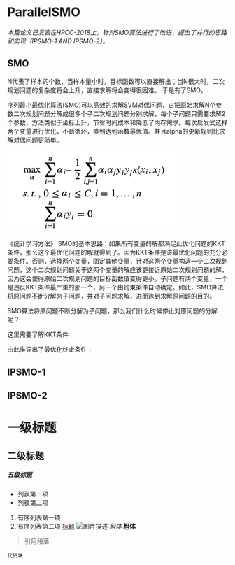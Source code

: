# ParallelSMO

*本篇论文已发表在HPCC-2018上，针对SMO算法进行了改进，提出了并行的思路和实现（IPSMO-1 AND IPSMO-2）。*

## SMO
N代表了样本的个数，当样本量小时，目标函数可以直接解出；当N很大时，二次规划问题的复杂度将会上升，直接求解将会变得很困难。
于是有了SMO。

序列最小最优化算法(SMO)可以高效的求解SVM对偶问题，它把原始求解N个参数二次规划问题分解成很多个子二次规划问题分别求解，每个子问题只需要求解2个参数，方法类似于坐标上升，节省时间成本和降低了内存需求。每次启发式选择两个变量进行优化，不断循环，直到达到函数最优值。并且alpha的更新规则比求解对偶问题更简单。

<img src="https://github.com/michelleweii/ParallelSMO/blob/master/picture/svm%E5%AF%B9%E5%81%B6%E9%97%AE%E9%A2%98.png" width="400" alt="SVM对偶问题">


《统计学习方法》
SMO的基本思路：如果所有变量的解都满足此优化问题的KKT条件，那么这个最优化问题的解就得到了。因为KKT条件是该最优化问题的充分必要条件。否则，选择两个变量，固定其他变量，针对这两个变量构造一个二次规划问题，这个二次规划问题关于这两个变量的解应该更接近原始二次规划问题的解，因为这会使得原始二次规划问题的目标函数值变得更小。子问题有两个变量，一个是违反KKT条件最严重的那一个，另一个由约束条件自动确定。如此，SMO算法将原问题不断分解为子问题，并对子问题求解，进而达到求解原问题的目的。

SMO算法将原问题不断分解为子问题，那么我们什么时候停止对原问题的分解呢？

这里需要了解KKT条件

由此推导出了最优化终止条件：


## IPSMO-1

## IPSMO-2


# 一级标题
## 二级标题
##### 五级标题
- 列表第一项
- 列表第二项
1. 有序列表第一项
2. 有序列表第二项
[标题](链接地址)
![图片描述](图片链接地址)
*斜体*
**粗体**
> 引用段落
```
代码块
```
